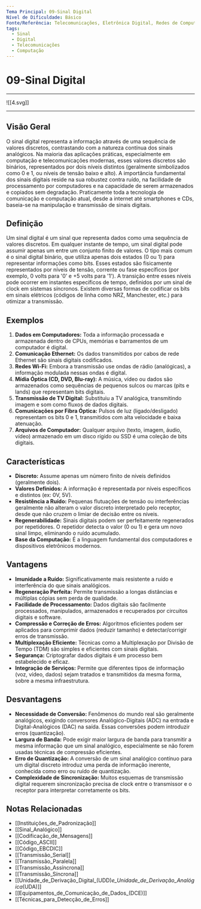 ```yaml
---
Tema Principal: 09-Sinal Digital
Nível de Dificuldade: Básico
Fonte/Referência: Telecomunicações, Eletrônica Digital, Redes de Computadores
tags:
  - Sinal
  - Digital
  - Telecomunicações
  - Computação
---
```


# 09-Sinal Digital

---

![[4.svg]]

---

## Visão Geral

O sinal digital representa a informação através de uma sequência de valores discretos, contrastando com a natureza contínua dos sinais analógicos. Na maioria das aplicações práticas, especialmente em computação e telecomunicações modernas, esses valores discretos são binários, representados por dois níveis distintos (geralmente simbolizados como 0 e 1, ou níveis de tensão baixo e alto). A importância fundamental dos sinais digitais reside na sua robustez contra ruído, na facilidade de processamento por computadores e na capacidade de serem armazenados e copiados sem degradação. Praticamente toda a tecnologia de comunicação e computação atual, desde a internet até smartphones e CDs, baseia-se na manipulação e transmissão de sinais digitais.

## Definição

Um sinal digital é um sinal que representa dados como uma sequência de valores discretos. Em qualquer instante de tempo, um sinal digital pode assumir apenas um entre um conjunto finito de valores. O tipo mais comum é o sinal digital binário, que utiliza apenas dois estados (0 ou 1) para representar informações como bits. Esses estados são fisicamente representados por níveis de tensão, corrente ou fase específicos (por exemplo, 0 volts para '0' e +5 volts para '1'). A transição entre esses níveis pode ocorrer em instantes específicos de tempo, definidos por um sinal de clock em sistemas síncronos. Existem diversas formas de codificar os bits em sinais elétricos (códigos de linha como NRZ, Manchester, etc.) para otimizar a transmissão.

## Exemplos

1.  **Dados em Computadores:** Toda a informação processada e armazenada dentro de CPUs, memórias e barramentos de um computador é digital.
2.  **Comunicação Ethernet:** Os dados transmitidos por cabos de rede Ethernet são sinais digitais codificados.
3.  **Redes Wi-Fi:** Embora a transmissão use ondas de rádio (analógicas), a informação modulada nessas ondas é digital.
4.  **Mídia Óptica (CD, DVD, Blu-ray):** A música, vídeo ou dados são armazenados como sequências de pequenos sulcos ou marcas (pits e lands) que representam bits digitais.
5.  **Transmissão de TV Digital:** Substituiu a TV analógica, transmitindo imagem e som como fluxos de dados digitais.
6.  **Comunicações por Fibra Óptica:** Pulsos de luz (ligado/desligado) representam os bits 0 e 1, transmitidos com alta velocidade e baixa atenuação.
7.  **Arquivos de Computador:** Qualquer arquivo (texto, imagem, áudio, vídeo) armazenado em um disco rígido ou SSD é uma coleção de bits digitais.

## Características

*   **Discreto:** Assume apenas um número finito de níveis definidos (geralmente dois).
*   **Valores Definidos:** A informação é representada por níveis específicos e distintos (ex: 0V, 5V).
*   **Resistência a Ruído:** Pequenas flutuações de tensão ou interferências geralmente não alteram o valor discreto interpretado pelo receptor, desde que não cruzem o limiar de decisão entre os níveis.
*   **Regenerabilidade:** Sinais digitais podem ser perfeitamente regenerados por repetidores. O repetidor detecta o valor (0 ou 1) e gera um novo sinal limpo, eliminando o ruído acumulado.
*   **Base da Computação:** É a linguagem fundamental dos computadores e dispositivos eletrônicos modernos.

## Vantagens

*   **Imunidade a Ruído:** Significativamente mais resistente a ruído e interferência do que sinais analógicos.
*   **Regeneração Perfeita:** Permite transmissão a longas distâncias e múltiplas cópias sem perda de qualidade.
*   **Facilidade de Processamento:** Dados digitais são facilmente processados, manipulados, armazenados e recuperados por circuitos digitais e software.
*   **Compressão e Correção de Erros:** Algoritmos eficientes podem ser aplicados para comprimir dados (reduzir tamanho) e detectar/corrigir erros de transmissão.
*   **Multiplexação Eficiente:** Técnicas como a Multiplexação por Divisão de Tempo (TDM) são simples e eficientes com sinais digitais.
*   **Segurança:** Criptografar dados digitais é um processo bem estabelecido e eficaz.
*   **Integração de Serviços:** Permite que diferentes tipos de informação (voz, vídeo, dados) sejam tratados e transmitidos da mesma forma, sobre a mesma infraestrutura.

## Desvantagens

*   **Necessidade de Conversão:** Fenômenos do mundo real são geralmente analógicos, exigindo conversores Analógico-Digitais (ADC) na entrada e Digital-Analógicos (DAC) na saída. Essas conversões podem introduzir erros (quantização).
*   **Largura de Banda:** Pode exigir maior largura de banda para transmitir a mesma informação que um sinal analógico, especialmente se não forem usadas técnicas de compressão eficientes.
*   **Erro de Quantização:** A conversão de um sinal analógico contínuo para um digital discreto introduz uma perda de informação inerente, conhecida como erro ou ruído de quantização.
*   **Complexidade de Sincronização:** Muitos esquemas de transmissão digital requerem sincronização precisa de clock entre o transmissor e o receptor para interpretar corretamente os bits.

## Notas Relacionadas

*   [[Instituições_de_Padronização]]
*   [[Sinal_Analógico]]
*   [[Codificação_de_Mensagens]]
*   [[Código_ASCII]]
*   [[Código_EBCDIC]]
*   [[Transmissão_Serial]]
*   [[Transmissão_Paralela]]
*   [[Transmissão_Assíncrona]]
*   [[Transmissão_Síncrona]]
*   [[Unidade_de_Derivação_Digital_(UDD)_e_Unidade_de_Derivação_Analógica_(UDA)]]
*   [[Equipamentos_de_Comunicação_de_Dados_(DCE)]]
*   [[Técnicas_para_Detecção_de_Erros]]

